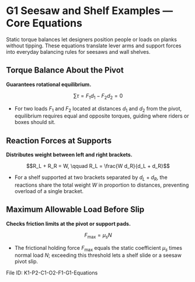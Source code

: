 # G1 Seesaw and Shelf Examples — Core Equations

Static torque balances let designers position people or loads on planks without tipping. These equations translate lever arms and support forces into everyday balancing rules for seesaws and wall shelves.

## Torque Balance About the Pivot
**Guarantees rotational equilibrium.**

$$\sum \tau = F_1 d_1 - F_2 d_2 = 0$$

- For two loads $F_1$ and $F_2$ located at distances $d_1$ and $d_2$ from the pivot, equilibrium requires equal and opposite torques, guiding where riders or boxes should sit.

## Reaction Forces at Supports
**Distributes weight between left and right brackets.**

$$R_L + R_R = W, \qquad R_L = \frac{W d_R}{d_L + d_R}$$

- For a shelf supported at two brackets separated by $d_L + d_R$, the reactions share the total weight $W$ in proportion to distances, preventing overload of a single bracket.

## Maximum Allowable Load Before Slip
**Checks friction limits at the pivot or support pads.**

$$F_{\text{max}} = \mu_s N$$

- The frictional holding force $F_{\text{max}}$ equals the static coefficient $\mu_s$ times normal load $N$; exceeding this threshold lets a shelf slide or a seesaw pivot slip.

File ID: K1-P2-C1-O2-F1-G1-Equations

